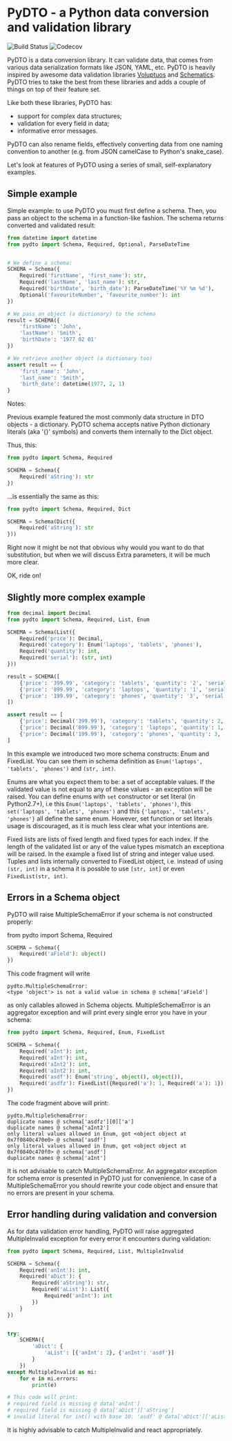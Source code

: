 PyDTO - a Python data conversion and validation library
=======================================================

![Build Status](https://travis-ci.org/deemson/pydto.svg)
![Codecov](https://img.shields.io/codecov/c/github/deemson/pydto.svg)

PyDTO is a data conversion library. It can validate data, that comes from 
various data serialization formats like JSON, YAML, etc. PyDTO is heavily
inspired by awesome data validation libraries
[Voluptuos](https://github.com/alecthomas/voluptuous) and 
[Schematics](https://github.com/schematics/schematics).
PyDTO tries to take the best from these libraries and adds a couple of things
on top of their feature set.

Like both these libraries, PyDTO has:

  - support for complex data structures;
  - validation for every field in data;
  - informative error messages.


PyDTO can also rename fields, effectively converting 
data from one naming convention to another (e.g. from JSON camelCase
to Python's snake_case).

Let's look at features of PyDTO using a series of small, self-explanatory
examples. 

## Simple example ##

Simple example: to use PyDTO you must first define a schema. Then, you pass an
object to the schema in a function-like fashion. The schema returns
converted and validated result:

```python
from datetime import datetime
from pydto import Schema, Required, Optional, ParseDateTime


# We define a schema:
SCHEMA = Schema({
    Required('firstName', 'first_name'): str,
    Required('lastName', 'last_name'): str,
    Required('birthDate', 'birth_date'): ParseDateTime('%Y %m %d'),
    Optional('favouriteNumber', 'favourite_number'): int
})

# We pass an object (a dictionary) to the schema
result = SCHEMA({
    'firstName': 'John',
    'lastName': 'Smith',
    'birthDate': '1977 02 01'
})

# We retrieve another object (a dictionary too)
assert result == {
    'first_name': 'John',
    'last_name': 'Smith',
    'birth_date': datetime(1977, 2, 1)
}
```

Notes:

Previous example featured the most commonly data structure in DTO objects - 
a dictionary. PyDTO schema accepts native Python dictionary literals (aka '{}'
 symbols) and converts them internally to the Dict object.
 
 Thus, this:

```python
from pydto import Schema, Required

SCHEMA = Schema({
    Required('aString'): str
})
```

...is essentially the same as this:

```python
from pydto import Schema, Required, Dict

SCHEMA = Schema(Dict({
    Required('aString'): str
}))
```

Right now it might be not that obvious why would you want to do that 
substitution, but when we will discuss Extra parameters, it will be much more
clear.

OK, ride on!


## Slightly more complex example ##

```python
from decimal import Decimal
from pydto import Schema, Required, List, Enum

SCHEMA = Schema(List({
    Required('price'): Decimal,
    Required('category'): Enum('laptops', 'tablets', 'phones'),
    Required('quantity'): int,
    Required('serial'): (str, int)
}))

result = SCHEMA([
    {'price': '399.99', 'category': 'tablets', 'quantity': '2', 'serial': ['ta', '237']},
    {'price': '899.99', 'category': 'laptops', 'quantity': '1', 'serial': ['ag', '863']},
    {'price': '199.99', 'category': 'phones', 'quantity': '3', 'serial': ['lz', '659']}
])

assert result == [
    {'price': Decimal('399.99'), 'category': 'tablets', 'quantity': 2, 'serial': ['ta', 237]},
    {'price': Decimal('899.99'), 'category': 'laptops', 'quantity': 1, 'serial': ['ag', 863]},
    {'price': Decimal('199.99'), 'category': 'phones', 'quantity': 3, 'serial': ['lz', 659]}
]
```

In this example we introduced two more schema constructs: Enum and FixedList.
You can see them in schema definition as `Enum('laptops', 'tablets', 'phones')`
and `(str, int)`.

Enums are what you expect them to be: a set of acceptable values.
If the validated value is not equal to any of these values - an exception
will be raised. You can define enums with `set` constructor or set literal (in
Python2.7+), i.e this `Enum('laptops', 'tablets', 'phones')`, this
`set('laptops', 'tablets', 'phones')` and this `{'laptops', 'tablets', 'phones'}`
all define the same enum. However, set function or set literals usage is
discouraged, as it is much less clear what your intentions are.

Fixed lists are lists of fixed length and fixed types for each
index. If the length of the validated list or any of the value types mismatch
an exceptiona will be raised.
In the example a fixed list of string and integer value used. Tuples and lists
internally converted to FixedList object, i.e. instead of using `(str, int)` in a schema
it is possble to use `[str, int]` or even `FixedList(str, int)`.


## Errors in a Schema object ##

PyDTO will raise MultipleSchemaError if your schema is not constructed properly:

from pydto import Schema, Required

```python
SCHEMA = Schema({
    Required('aField'): object()
})
```

This code fragment will write

```
pydto.MultipleSchemaError: 
<type 'object'> is not a valid value in schema @ schema['aField']
```

as only callables allowed in Schema objects. MultipleSchemaError is an aggregator
exception and will print every single error you have in your schema:

```python
from pydto import Schema, Required, Enum, FixedList

SCHEMA = Schema({
    Required('aInt'): int,
    Required('aInt'): int,
    Required('aInt2'): int,
    Required('aInt2'): int,
    Required('asdf'): Enum('string', object(), object()),
    Required('asdfz'): FixedList({Required('a'): 1, Required('a'): 1})
})
```

The code fragment above will print:

```
pydto.MultipleSchemaError: 
duplicate names @ schema['asdfz'][0]['a']
duplicate names @ schema['aInt2']
only literal values allowed in Enum, got <object object at 0x7f0840c470e0> @ schema['asdf']
only literal values allowed in Enum, got <object object at 0x7f0840c470f0> @ schema['asdf']
duplicate names @ schema['aInt']
```

It is not advisable to catch MultipleSchemaError. An aggregator exception
for schema error is presented in PyDTO just for convenience. In case of a 
MultipleSchemaError you should rewrite your code object and ensure that 
no errors are present in your schema.

## Error handling during validation and conversion ##

As for data validation error handling, PyDTO will raise aggregated MultipleInvalid exception
for every error it encounters during validation:

```python
from pydto import Schema, Required, List, MultipleInvalid

SCHEMA = Schema({
    Required('anInt'): int,
    Required('aDict'): {
        Required('aString'): str,
        Required('aList'): List({
            Required('anInt'): int
        })
    }
})


try:
    SCHEMA({
        'aDict': {
            'aList': [{'anInt': 2}, {'anInt': 'asdf'}]
        }
    })
except MultipleInvalid as mi:
    for e in mi.errors:
        print(e)

# This code will print:
# required field is missing @ data['anInt']
# required field is missing @ data['aDict']['aString']
# invalid literal for int() with base 10: 'asdf' @ data['aDict']['aList'][1]['anInt']
```

It is highly advisable to catch MultipleInvalid and react appropriately.